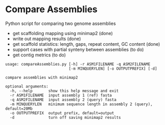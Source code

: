 # Compare Assemblies
Python script for comparing two genome assemblies

* get scaffolding mapping using minimap2 (done)
* write out mapping results (done)
* get scaffold statistics: length, gaps, repeat content, GC content (done)
* support cases with partial synteny between assemblies (to do)
* get contig metrics (to do)


```
usage: compareAssemblies.py [-h] -r ASM1FILENAME -q ASM2FILENAME
                            [-m MINQUERYLEN] [-o OUTPUTPREFIX] [-d]

compare assemblies with minimap2

optional arguments:
  -h, --help       show this help message and exit
  -r ASM1FILENAME  input assembly 1 (ref) fasta
  -q ASM2FILENAME  input assembly 2 (query) fasta
  -m MINQUERYLEN   minimum sequence length in assembly 2 (query), default=20Mb
  -o OUTPUTPREFIX  output prefix, default=output
  -d               turn off saving minimap2 results

```